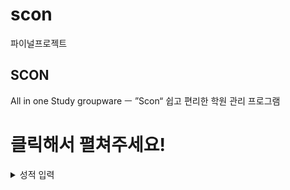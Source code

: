 # scon
파이널프로젝트

<h2> SCON </h2>
All in one Study groupware ㅡ ”Scon“
쉽고 편리한 학원 관리 프로그램 

<h1>클릭해서 펼쳐주세요!</h1>
<details>
<summary>성적 입력</summary>
<div markdown="1">

![성적 추가](https://user-images.githubusercontent.com/106756457/172340424-41512d0e-dd84-457b-a96f-7923dd263b33.gif)


</div>
</details>

